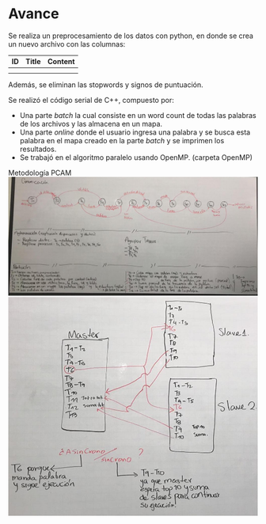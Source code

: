 
# Avance

Se realiza un preprocesamiento de los datos con python, en donde se crea un nuevo archivo con las columnas:

| ID            | Title         | Content  |
| ------------- |:-------------:| --------:|
|               |               |          |
|               |               |          |

Además, se eliminan las stopwords y signos de puntuación. 

Se realizó el código serial de C++, compuesto por:
* Una parte *batch* la cual consiste en un word count de todas las palabras de los archivos y las almacena en un mapa.
* Una parte *online* donde el usuario ingresa una palabra y se busca esta palabra en el mapa creado en la parte *batch* y se imprimen los resultados. 
* Se trabajó en el algoritmo paralelo usando OpenMP. (carpeta OpenMP)


Metodología PCAM
![](./fotos/todo.jpg)
![](./fotos/mapeo.jpeg)
